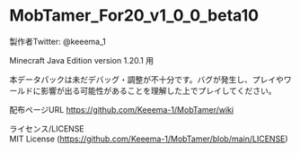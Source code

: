 # MobTamer_For20_v1_0_0_beta10

製作者Twitter: @keeema_1

Minecraft Java Edition version 1.20.1 用

本データパックは未だデバッグ・調整が不十分です。バグが発生し、プレイやワールドに影響が出る可能性があることを理解した上でプレイしてください。

配布ページURL
https://github.com/Keeema-1/MobTamer/wiki

ライセンス/LICENSE  
MIT License (https://github.com/Keeema-1/MobTamer/blob/main/LICENSE)
